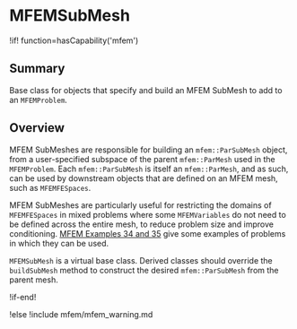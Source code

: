 # MFEMSubMesh

!if! function=hasCapability('mfem')

## Summary

Base class for objects that specify and build an MFEM SubMesh to add to an `MFEMProblem`.

## Overview

MFEM SubMeshes are responsible for building an `mfem::ParSubMesh` object, from a user-specified
subspace of the parent `mfem::ParMesh` used in the `MFEMProblem`. Each `mfem::ParSubMesh` is itself
an `mfem::ParMesh`, and as such, can be used by downstream objects that are defined on an MFEM mesh,
such as `MFEMFESpaces`.

MFEM SubMeshes are particularly useful for restricting the domains of `MFEMFESpaces` in mixed
problems where some `MFEMVariables` do not need to be defined across the entire mesh, to reduce
problem size and improve conditioning. [MFEM Examples 34 and 35](https://mfem.org/examples/) give
some examples of problems in which they can be used.

`MFEMSubMesh` is a virtual base class. Derived classes should override the `buildSubMesh` method
to construct the desired `mfem::ParSubMesh` from the parent mesh.

!if-end!

!else
!include mfem/mfem_warning.md
